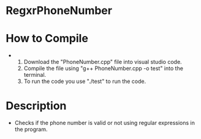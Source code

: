 # RegxrPhoneNumber
# How to Compile
  - 1. Download the "PhoneNumber.cpp" file into visual studio code.
    2. Compile the file using "g++ PhoneNumber.cpp -o test" into the terminal.
    3. To run the code you use "./test" to run the code. 
# Description 
  - Checks if the phone number is valid or not using regular expressions in the program.
